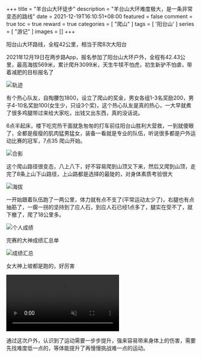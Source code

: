+++
title = "羊台山大环徒步"
description = "羊台山大环难度极大，是一条非常变态的路线"
date = 2021-12-19T16:10:51+08:00
featured = false
comment = true
toc = true
reward = true
categories = [
  "爬山"
]
tags = [
  '阳台山'
]
series = [
  "游记"
]
images = []
+++

阳台山大环路线，全程42公里，相当于爬8次大阳台

<!--more-->

2021年12月19日在两步路App，报名参加了阳台山大环户外，全程有42.43公里，最高海拔569米，累计爬升3099米，天生牛犊不怕虎，初生新驴不怕虐，带着减肥的目标报名了

![轨迹](images/guiji.jpg)

有个热心队友，自掏腰包1800，设立了爬山的奖金，男女各组1-3名奖励200，男子4-10名奖励100(女生少，只设3个奖)，这个热心队友是真的热心，一大早就煮了很多鸡腿带过来给大家吃，出钱又出东西，真的没话说。

6点半起床，楼下吃完热干面就急匆匆的打车前往阳台山胜利大营救，一到就傻眼了，全都是瘦瘦的肌肉猛男猛女，装备一看就是专业的队伍，听说很多都是户外运动比赛的冠军，7点35 爬山开始。

![合影](images/heyin.jpg)

这个爬山路径很变态，八上八下，好不容易爬到山顶又下来，然后又爬到山顶，走完了8条上山下山路径，上山路都是选择的最陡的，对身体素质考验很大

![海拔](images/haiba.jpg)

一开始跟着队伍跑了一两公里，体力就有点不支了(平常运动太少了)，右腿也有点抽筋了，一瘸一拐的坚持到了应人石，到应人石已经1点多了，腿实在受不了，就下撤了，爬了18公里多。

![个人成绩](images/cj.jpg)

完赛的大神成绩汇总单

![成绩汇总](images/cjhz.jpg)

女大神上坡都是跑的，好厉害

<video  autoplay muted loop playsinline>
  <source src="images/pao.mp4" type="video/mp4" />
  Your browser does not support the video tag.
</video>


通过这次户外，认识到了运动需要一步步提升，强来容易带来身体上的伤害，需要先找难度低一点的，等体能提升了再慢慢挑战难一点的运动。
